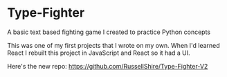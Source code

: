 # Type-Fighter
A basic text based fighting game I created to practice Python concepts

This was one of my first projects that I wrote on my own. When I'd learned React I rebuilt this project in JavaScript and React so it had a UI.

Here's the new repo:
https://github.com/RussellShire/Type-Fighter-V2
